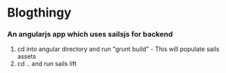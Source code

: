 # Blogthingy
### An angularjs app which uses sailsjs for backend

1. cd into angular directory and run "grunt build" - This will populate sails assets 
2. cd .. and run sails lift

